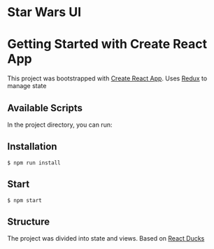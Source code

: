 
# Star Wars UI 


# Getting Started with Create React App

This project was bootstrapped with [Create React App](https://github.com/facebook/create-react-app). Uses [Redux](https://redux.js.org/) to manage state

## Available Scripts

In the project directory, you can run:

## Installation

```
$ npm run install
```

## Start

```
$ npm start
```

## Structure

The project was divided into state and views. Based on [React Ducks](https://github.com/erikras/ducks-modular-redux)
